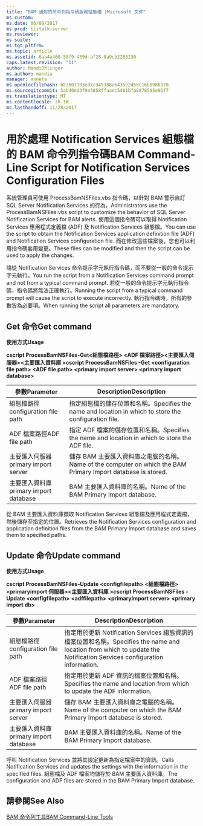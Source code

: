 ```yaml
---
title: "BAM 通知的命令列指令碼服務組態檔 |Microsoft 文件"
ms.custom: 
ms.date: 06/08/2017
ms.prod: biztalk-server
ms.reviewer: 
ms.suite: 
ms.tgt_pltfrm: 
ms.topic: article
ms.assetid: 6aa4a460-58f9-439d-af28-0a9cb2288236
caps.latest.revision: "11"
author: MandiOhlinger
ms.author: mandia
manager: anneta
ms.openlocfilehash: b22607193ed7c345388a6435e2d58c16b8986370
ms.sourcegitcommit: 5abd0ed3f9e4858ffaaec5481bfa8878595e95f7
ms.translationtype: MT
ms.contentlocale: zh-TW
ms.lasthandoff: 11/28/2017
---
```

# <a name="bam-command-line-script-for-notification-services-configuration-files"></a><span data-ttu-id="c3e30-102">用於處理 Notification Services 組態檔的 BAM 命令列指令碼</span><span class="sxs-lookup"><span data-stu-id="c3e30-102">BAM Command-Line Script for Notification Services Configuration Files</span></span>
<span data-ttu-id="c3e30-103">系統管理員可使用 ProcessBamNSFiles.vbs 指令碼，以針對 BAM 警示自訂 SQL Server Notification Services 的行為。</span><span class="sxs-lookup"><span data-stu-id="c3e30-103">Administrators use the ProcessBamNSFiles.vbs script to customize the behavior of SQL Server Notification Services for BAM alerts.</span></span> <span data-ttu-id="c3e30-104">使用這個指令碼可以取得 Notification Services 應用程式定義檔 (ADF) 及 Notification Services 組態檔。</span><span class="sxs-lookup"><span data-stu-id="c3e30-104">You can use the script to obtain the Notification Services application definition file (ADF) and Notification Services configuration file.</span></span> <span data-ttu-id="c3e30-105">而在修改這些檔案後，您也可以利用指令碼套用變更。</span><span class="sxs-lookup"><span data-stu-id="c3e30-105">These files can be modified and then the script can be used to apply the changes.</span></span>  
  
 <span data-ttu-id="c3e30-106">請從 Notification Services 命令提示字元執行指令碼，而不要從一般的命令提示字元執行。</span><span class="sxs-lookup"><span data-stu-id="c3e30-106">You run the script from a Notification Services command prompt and not from a typical command prompt.</span></span> <span data-ttu-id="c3e30-107">若從一般的命令提示字元執行指令碼，指令碼將無法正確執行。</span><span class="sxs-lookup"><span data-stu-id="c3e30-107">Running the script from a typical command prompt will cause the script to execute incorrectly.</span></span> <span data-ttu-id="c3e30-108">執行指令碼時，所有的參數皆為必要項。</span><span class="sxs-lookup"><span data-stu-id="c3e30-108">When running the script all parameters are mandatory.</span></span>  
  
## <a name="get-command"></a><span data-ttu-id="c3e30-109">Get 命令</span><span class="sxs-lookup"><span data-stu-id="c3e30-109">Get command</span></span>  
 <span data-ttu-id="c3e30-110">**使用方式**</span><span class="sxs-lookup"><span data-stu-id="c3e30-110">**Usage**</span></span>  
  
 <span data-ttu-id="c3e30-111">**cscript ProcessBamNSFiles-Get\<組態檔路徑\> \<ADF 檔案路徑\>\<主要匯入伺服器\>\<主要匯入資料庫  \>**</span><span class="sxs-lookup"><span data-stu-id="c3e30-111">**cscript ProcessBamNSFiles -Get \<configuration file path\> \<ADF file path\>  \<primary import server\> \<primary import database\>**</span></span>  
  
|<span data-ttu-id="c3e30-112">參數</span><span class="sxs-lookup"><span data-stu-id="c3e30-112">Parameter</span></span>|<span data-ttu-id="c3e30-113">Description</span><span class="sxs-lookup"><span data-stu-id="c3e30-113">Description</span></span>|  
|---------------|-----------------|  
|<span data-ttu-id="c3e30-114">組態檔路徑</span><span class="sxs-lookup"><span data-stu-id="c3e30-114">configuration file path</span></span>|<span data-ttu-id="c3e30-115">指定組態檔的儲存位置和名稱。</span><span class="sxs-lookup"><span data-stu-id="c3e30-115">Specifies the name and location in which to store the configuration file.</span></span>|  
|<span data-ttu-id="c3e30-116">ADF 檔案路徑</span><span class="sxs-lookup"><span data-stu-id="c3e30-116">ADF file path</span></span>|<span data-ttu-id="c3e30-117">指定 ADF 檔案的儲存位置和名稱。</span><span class="sxs-lookup"><span data-stu-id="c3e30-117">Specifies the name and location in which to store the ADF file.</span></span>|  
|<span data-ttu-id="c3e30-118">主要匯入伺服器</span><span class="sxs-lookup"><span data-stu-id="c3e30-118">primary import server</span></span>|<span data-ttu-id="c3e30-119">儲存 BAM 主要匯入資料庫之電腦的名稱。</span><span class="sxs-lookup"><span data-stu-id="c3e30-119">Name of the computer on which the BAM Primary Import database is stored.</span></span>|  
|<span data-ttu-id="c3e30-120">主要匯入資料庫</span><span class="sxs-lookup"><span data-stu-id="c3e30-120">primary import database</span></span>|<span data-ttu-id="c3e30-121">BAM 主要匯入資料庫的名稱。</span><span class="sxs-lookup"><span data-stu-id="c3e30-121">Name of the BAM Primary Import database.</span></span>|  
  
 <span data-ttu-id="c3e30-122">從 BAM 主要匯入資料庫擷取 Notification Services 組態檔及應用程式定義檔，然後儲存至指定的位置。</span><span class="sxs-lookup"><span data-stu-id="c3e30-122">Retrieves the Notification Services configuration and application definition files from the BAM Primary Import database and saves them to specified paths.</span></span>  
  
## <a name="update-command"></a><span data-ttu-id="c3e30-123">Update 命令</span><span class="sxs-lookup"><span data-stu-id="c3e30-123">Update command</span></span>  
 <span data-ttu-id="c3e30-124">**使用方式**</span><span class="sxs-lookup"><span data-stu-id="c3e30-124">**Usage**</span></span>  
  
 <span data-ttu-id="c3e30-125">**cscript ProcessBamNSFiles-Update \<configfilepath\> \<組態檔路徑\>\<primaryimport 伺服器\>\<主要匯入資料庫  \>**</span><span class="sxs-lookup"><span data-stu-id="c3e30-125">**cscript ProcessBamNSFiles -Update \<configfilepath\> \<adffilepath\>  \<primaryimport server\> \<primary import db\>**</span></span>  
  
|<span data-ttu-id="c3e30-126">參數</span><span class="sxs-lookup"><span data-stu-id="c3e30-126">Parameter</span></span>|<span data-ttu-id="c3e30-127">Description</span><span class="sxs-lookup"><span data-stu-id="c3e30-127">Description</span></span>|  
|---------------|-----------------|  
|<span data-ttu-id="c3e30-128">組態檔路徑</span><span class="sxs-lookup"><span data-stu-id="c3e30-128">configuration file path</span></span>|<span data-ttu-id="c3e30-129">指定用於更新 Notification Services 組態資訊的檔案位置和名稱。</span><span class="sxs-lookup"><span data-stu-id="c3e30-129">Specifies the name and location from which to update the Notification Services configuration information.</span></span>|  
|<span data-ttu-id="c3e30-130">ADF 檔案路徑</span><span class="sxs-lookup"><span data-stu-id="c3e30-130">ADF file path</span></span>|<span data-ttu-id="c3e30-131">指定用於更新 ADF 資訊的檔案位置和名稱。</span><span class="sxs-lookup"><span data-stu-id="c3e30-131">Specifies the name and location from which to update the ADF information.</span></span>|  
|<span data-ttu-id="c3e30-132">主要匯入伺服器</span><span class="sxs-lookup"><span data-stu-id="c3e30-132">primary import server</span></span>|<span data-ttu-id="c3e30-133">儲存 BAM 主要匯入資料庫之電腦的名稱。</span><span class="sxs-lookup"><span data-stu-id="c3e30-133">Name of the computer on which the BAM Primary Import database is stored.</span></span>|  
|<span data-ttu-id="c3e30-134">主要匯入資料庫</span><span class="sxs-lookup"><span data-stu-id="c3e30-134">primary import database</span></span>|<span data-ttu-id="c3e30-135">BAM 主要匯入資料庫的名稱。</span><span class="sxs-lookup"><span data-stu-id="c3e30-135">Name of the BAM Primary Import database.</span></span>|  
  
 <span data-ttu-id="c3e30-136">呼叫 Notification Services 並將其設定更新為指定檔案中的資訊。</span><span class="sxs-lookup"><span data-stu-id="c3e30-136">Calls Notification Services and updates the settings with the information in the specified files.</span></span> <span data-ttu-id="c3e30-137">組態檔及 ADF 檔案均儲存於 BAM 主要匯入資料庫。</span><span class="sxs-lookup"><span data-stu-id="c3e30-137">The configuration and ADF files are stored in the BAM Primary Import database.</span></span>  
  
## <a name="see-also"></a><span data-ttu-id="c3e30-138">請參閱</span><span class="sxs-lookup"><span data-stu-id="c3e30-138">See Also</span></span>  
 [<span data-ttu-id="c3e30-139">BAM 命令列工具</span><span class="sxs-lookup"><span data-stu-id="c3e30-139">BAM Command-Line Tools</span></span>](../core/bam-command-line-tools.md)